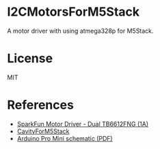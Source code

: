 # I2CMotorsForM5Stack

A motor driver with using atmega328p for M5Stack.

# License

MIT

# References

- [SparkFun Motor Driver - Dual TB6612FNG (1A)](https://www.sparkfun.com/products/14451)
- [CavityForM5Stack](https://github.com/asukiaaa/CavityForM5Stack)
- [Arduino Pro Mini schematic (PDF)](https://www.arduino.cc/en/uploads/Main/Arduino-Pro-Mini-schematic.pdf)

